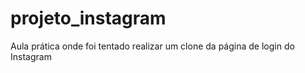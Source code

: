 # projeto_instagram
Aula prática onde foi tentado realizar um clone da página de login do Instagram
